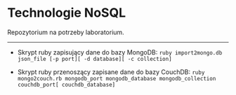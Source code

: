 Technologie NoSQL
=================

Repozytorium na potrzeby laboratorium.

---------------------

* Skrypt ruby zapisujący dane do bazy MongoDB:
`ruby import2mongo.db json_file [-p port][ -d database][ -c collection]`

* Skrypt ruby przenoszący zapisane dane do bazy CouchDB:
`ruby mongo2couch.rb mongodb_port mongodb_database mongodb_collection couchdb_port[ couchdb_database]`
